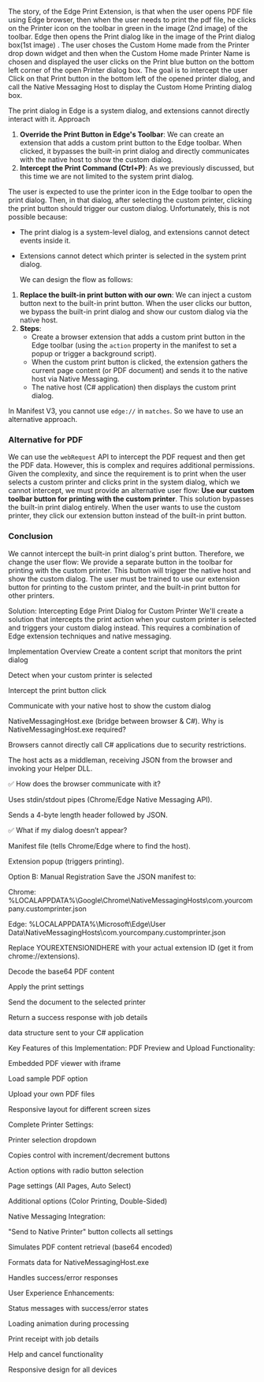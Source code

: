 The story, of the Edge Print Extension, is that when the user opens PDF file using Edge browser, then when the user needs to print the pdf file, he clicks on the Printer icon on the toolbar in green in the image (2nd image) of the toolbar. Edge then opens the Print dialog like in the image of the Print dialog box(1st image) . The user choses the Custom Home made from the Printer drop down widget and then when the Custom Home made Printer Name is chosen and displayed the user clicks on the Print blue button on the bottom left corner of the open Printer dialog box. The goal is to intercept the user Click on that Print button in the bottom left of the opened printer dialog, and call the Native Messaging Host to display the Custom Home Printing dialog box.

The print dialog in Edge is a system dialog, and extensions cannot directly interact with it.
Approach
1. **Override the Print Button in Edge's Toolbar**: We can create an extension that adds a custom print button to the Edge toolbar. When clicked, it bypasses the built-in print dialog and directly communicates with the native host to show the custom dialog.
2. **Intercept the Print Command (Ctrl+P)**: As we previously discussed, but this time we are not limited to the system print dialog.

The user is expected to use the printer icon in the Edge toolbar to open the print dialog. Then, in that dialog, after selecting the custom printer, clicking the print button should trigger our custom dialog.
Unfortunately, this is not possible because:
- The print dialog is a system-level dialog, and extensions cannot detect events inside it.
- Extensions cannot detect which printer is selected in the system print dialog.

  We can design the flow as follows:
1. **Replace the built-in print button with our own**: We can inject a custom button next to the built-in print button. When the user clicks our button, we bypass the built-in print dialog and show our custom dialog via the native host.
2. **Steps**:
   - Create a browser extension that adds a custom print button in the Edge toolbar (using the `action` property in the manifest to set a popup or trigger a background script).
   - When the custom print button is clicked, the extension gathers the current page content (or PDF document) and sends it to the native host via Native Messaging.
   - The native host (C# application) then displays the custom print dialog.

In Manifest V3, you cannot use `edge://` in `matches`. So we have to use an alternative approach.
### Alternative for PDF
We can use the `webRequest` API to intercept the PDF request and then get the PDF data. However, this is complex and requires additional permissions.
Given the complexity, and since the requirement is to print when the user selects a custom printer and clicks print in the system dialog, which we cannot intercept, we must provide an alternative user flow: **Use our custom toolbar button for printing with the custom printer**.
This solution bypasses the built-in print dialog entirely. When the user wants to use the custom printer, they click our extension button instead of the built-in print button.
### Conclusion
We cannot intercept the built-in print dialog's print button. Therefore, we change the user flow: We provide a separate button in the toolbar for printing with the custom printer. This button will trigger the native host and show the custom dialog.
The user must be trained to use our extension button for printing to the custom printer, and the built-in print button for other printers.   

Solution: Intercepting Edge Print Dialog for Custom Printer
We'll create a solution that intercepts the print action when your custom printer is selected and triggers your custom dialog instead. This requires a combination of Edge extension techniques and native messaging.

Implementation Overview
Create a content script that monitors the print dialog

Detect when your custom printer is selected

Intercept the print button click

Communicate with your native host to show the custom dialog


NativeMessagingHost.exe (bridge between browser & C#).
Why is NativeMessagingHost.exe required?

Browsers cannot directly call C# applications due to security restrictions.

The host acts as a middleman, receiving JSON from the browser and invoking your Helper DLL.

✅ How does the browser communicate with it?

Uses stdin/stdout pipes (Chrome/Edge Native Messaging API).

Sends a 4-byte length header followed by JSON.

✅ What if my dialog doesn’t appear?

Manifest file (tells Chrome/Edge where to find the host).

Extension popup (triggers printing).

Option B: Manual Registration
Save the JSON manifest to:

Chrome:
%LOCALAPPDATA%\Google\Chrome\NativeMessagingHosts\com.yourcompany.customprinter.json

Edge:
%LOCALAPPDATA%\Microsoft\Edge\User Data\NativeMessagingHosts\com.yourcompany.customprinter.json

Replace YOUREXTENSIONIDHERE with your actual extension ID (get it from chrome://extensions).

Decode the base64 PDF content

Apply the print settings

Send the document to the selected printer

Return a success response with job details

 data structure sent to your C# application

 Key Features of this Implementation:
PDF Preview and Upload Functionality:

Embedded PDF viewer with iframe

Load sample PDF option

Upload your own PDF files

Responsive layout for different screen sizes

Complete Printer Settings:

Printer selection dropdown

Copies control with increment/decrement buttons

Action options with radio button selection

Page settings (All Pages, Auto Select)

Additional options (Color Printing, Double-Sided)

Native Messaging Integration:

"Send to Native Printer" button collects all settings

Simulates PDF content retrieval (base64 encoded)

Formats data for NativeMessagingHost.exe

Handles success/error responses

User Experience Enhancements:

Status messages with success/error states

Loading animation during processing

Print receipt with job details

Help and cancel functionality

Responsive design for all devices

